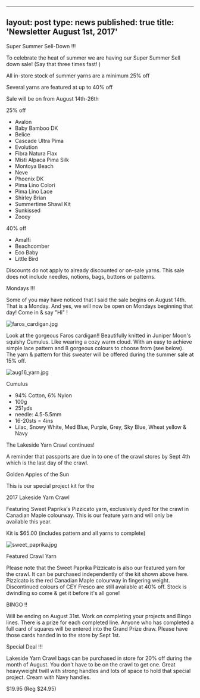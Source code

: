 
---
layout: post
type: news
published: true
title: 'Newsletter August 1st, 2017'
---

Super Summer Sell-Down !!!
 
To celebrate the heat of summer we are having our Super Summer Sell down sale!
(Say that three times fast! )

All in-store stock of summer yarns are a minimum 25% off

Several yarns are featured at up to 40% off 

Sale will be on from August 14th-26th

25% off
- Avalon
- Baby Bamboo DK
- Belice
- Cascade Ultra Pima
- Evolution
- Fibra Natura Flax
- Misti Alpaca Pima Silk
- Montoya Beach
- Neve
- Phoenix DK
- Pima Lino Colori
- Pima Lino Lace
- Shirley Brian
- Summertime Shawl Kit
- Sunkissed
- Zooey
 
40% off
- Amalfi
- Beachcomber
- Eco Baby
- Little Bird

Discounts do not apply to already discounted or on-sale yarns.  This sale does not include needles, notions, bags, buttons or patterns.

Mondays !!!

Some of you may have noticed that I said the sale begins on August 14th. That is a Monday. And yes, we will now be open on Mondays beginning that day!  Come in & say "Hi" ! 

![faros_cardigan.jpg]({{site.baseurl}}/news/img/faros_cardigan.jpg)

Look at the gorgeous Faros cardigan!!  Beautifully knitted in Juniper Moon's squishy Cumulus. Like wearing a cozy warm cloud. With an easy to achieve simple lace pattern and 8 gorgeous colours to choose from (see below).  The yarn & pattern for this sweater will be offered during the summer sale at 15% off.

![aug16_yarn.jpg]({{site.baseurl}}/news/img/aug16_yarn.jpg)

Cumulus
 
- 94% Cotton, 6% Nylon
- 100g 
- 251yds
- needle: 4.5-5.5mm
- 16-20sts = 4ins
- Lilac, Snowy White, Med Blue, Purple, Grey, Sky Blue, Wheat yellow & Navy

The Lakeside Yarn Crawl continues!
 
A reminder that passports are due in to one of the crawl stores by Sept 4th which is the last day of the crawl. 

Golden Apples of the Sun

This is our special project kit for the

2017  Lakeside Yarn Crawl
 
Featuring Sweet Paprika's Pizzicato yarn,
exclusively dyed for the crawl in Canadian Maple
colourway.  This is our feature yarn and will only
be available this year.

Kit is $65.00
(includes pattern and all yarns to complete)

![sweet_paprika.jpg]({{site.baseurl}}/news/img/sweet_paprika.jpg)

Featured Crawl Yarn
                    
Please note that the Sweet Paprika Pizzicato is also our featured yarn for the crawl. It can be purchased independently of the kit shown above here. Pizzicato is the red Canadian Maple colourway in fingering weight.
Discontinued colours of CEY Fresco are still available at 40% off.
Stock is dwindling so come & get it before it's all gone!

BINGO  !!
 
Will be ending on August 31st. Work on completing your projects and Bingo lines. There is a prize for each completed line. Anyone who has completed a full card of squares will be entered into the Grand Prize draw. Please have those cards handed in to the store by Sept 1st.
 
Special Deal !!!
 
Lakeside Yarn Crawl bags can be purchased in store for 20% off during the month of August. You don't have to be on the crawl to get one. Great heavyweight twill with strong handles and lots of space to hold that special project. Cream with Navy handles.

$19.95  (Reg $24.95)
